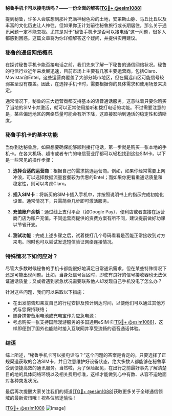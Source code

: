 **秘鲁手机卡可以接电话吗？——一份全面的解答[[TG💪+ @esim1088](https://t.me/s/esim1088)]**

提到秘鲁，许多人会联想到那片充满神秘色彩的土地，安第斯山脉、马丘比丘以及丰富的文化历史让人神往。但如果你正计划前往秘鲁旅行或长期居住，那么关于通讯问题一定不能忽视。尤其是对于“秘鲁手机卡是否可以接电话”这一问题，很多人都感到困惑。这篇文章将为你详细解答这个疑问，并提供实用建议。

### 秘鲁的通信网络概况

在探讨秘鲁手机卡能否接电话之前，我们先来了解一下秘鲁的通信网络状况。秘鲁的电信行业近年来发展迅速，目前市场上主要有几家主要运营商，包括Claro、Movistar和Entel。这些运营商覆盖了大部分城市地区，但在偏远山区可能信号较弱甚至没有覆盖。因此，在选择手机卡时，需要根据你的具体需求和使用场景来决定。

通常情况下，秘鲁的三大运营商都支持基本的语音通话服务，这意味着只要你购买了当地的SIM卡并激活，就可以正常使用接听和拨打电话的功能。不过需要注意的是，某些偏远地区的网络质量可能会有所下降，这直接影响到通话的稳定性和清晰度。

### 秘鲁手机卡的基本功能

当你到达秘鲁后，如果想要确保能够顺利接打电话，第一步就是购买一张本地的手机卡。在各大机场、超市或者专门的电信营业厅都可以轻松找到这些SIM卡。以下是一些常见的操作步骤：

1. **选择合适的运营商**：根据自己的需求挑选运营商。例如，如果你经常需要上网冲浪，可以选择数据流量套餐较为优惠的Entel；而如果你更看重通话质量和稳定性，则可以考虑Claro。
   
2. **插入SIM卡**：将新买的SIM卡插入手机中，并按照说明书上的指示完成初始化设置。通常情况下，只需简单几步即可激活服务。

3. **充值账户余额**：通过线上支付平台（如Google Pay）、便利店或者直接在运营商门店为账户充值。不同运营商提供的资费方案有所不同，建议提前做好功课以节省开支。

4. **测试功能**：完成上述步骤之后，试着拨打几个号码看看是否能正常接收到对方来电。同时也可以尝试发送短信验证网络连接情况。

### 特殊情况下如何应对？

尽管大多数时候秘鲁的手机卡都能很好地满足日常通讯需求，但在某些特殊情况下还是可能出现问题。比如，当身处信号盲区时，即使有良好的信号接收器也无法保证通话质量；又或者遇到紧急状况需要联系他人却发现自己手机没电了怎么办？

针对这些问题，我们可以采取以下措施：
- 在出发前告知亲友自己的行程安排及预计到达时间，以便他们可以通过其他方式与您保持联络；
- 随身携带备用电池或充电宝作为应急电源；
- 考虑购买一张支持国际漫游服务的多国通用eSIM卡[[TG💪+ @esim1088](https://t.me/s/esim1088)]，这样即便到了国外也能随时接入互联网并享受流畅的语音通话体验。

### 结语

综上所述，“秘鲁手机卡可以接电话吗？”这个问题的答案是肯定的。只要选择了正规渠道获取的合法SIM卡，并且注意维护好设备状态，绝大多数人都能够在秘鲁享受到便捷高效的通讯服务。当然啦，为了保险起见，在出行之前最好事先了解清楚目的地的具体网络环境以及相关费用标准，这样才能做到心中有数、从容不迫地面对各种突发状况。

最后再次提醒大家关注我们的频道[[TG💪+ @esim1088](https://t.me/s/esim1088)]获取更多关于全球通信领域的最新资讯哦！祝各位旅途愉快！

[[TG💪+ @esim1088](https://t.me/s/esim1088) ![Image](https://i.postimg.cc/4NQfJmqS/Snipaste-2025-05-13-00-14-12.png)]